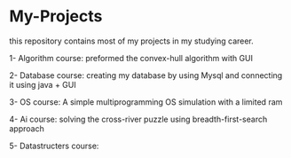 # My-Projects
this repository contains most of my projects in my studying career.

1- Algorithm course: preformed the convex-hull algorithm with GUI

2- Database course: creating my database by using Mysql and connecting it using java + GUI 

3- OS course: A simple multiprogramming OS simulation with a limited ram

4- Ai course: solving the cross-river puzzle using breadth-first-search approach

5- Datastructers course:

